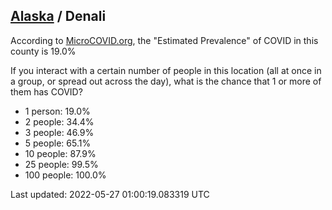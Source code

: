 
## [Alaska](/united-states/alaska) / Denali

According to [MicroCOVID.org](http://microcovid.org),
the "Estimated Prevalence" of COVID in this county is 19.0%

If you interact with a certain number of people in this location
(all at once in a group, or spread out across the day), what is the chance that
1 or more of them has COVID?

- 1 person: 19.0%
- 2 people: 34.4%
- 3 people: 46.9%
- 5 people: 65.1%
- 10 people: 87.9%
- 25 people: 99.5%
- 100 people: 100.0%

Last updated: 2022-05-27 01:00:19.083319 UTC
